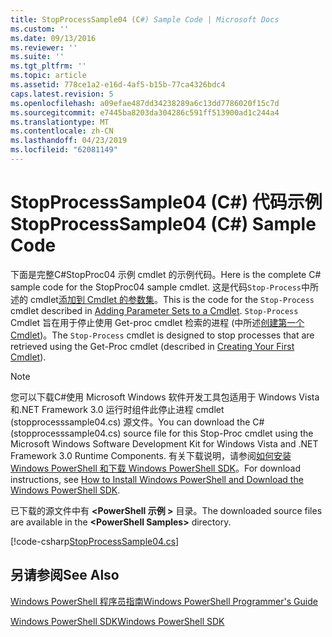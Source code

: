 ```yaml
---
title: StopProcessSample04 (C#) Sample Code | Microsoft Docs
ms.custom: ''
ms.date: 09/13/2016
ms.reviewer: ''
ms.suite: ''
ms.tgt_pltfrm: ''
ms.topic: article
ms.assetid: 778ce1a2-e16d-4af5-b15b-77ca4326bdc4
caps.latest.revision: 5
ms.openlocfilehash: a09efae487dd34238289a6c13dd7786020f15c7d
ms.sourcegitcommit: e7445ba8203da304286c591ff513900ad1c244a4
ms.translationtype: MT
ms.contentlocale: zh-CN
ms.lasthandoff: 04/23/2019
ms.locfileid: "62081149"
---
```

# <a name="stopprocesssample04-c-sample-code"></a><span data-ttu-id="679a3-102">StopProcessSample04 (C#) 代码示例</span><span class="sxs-lookup"><span data-stu-id="679a3-102">StopProcessSample04 (C#) Sample Code</span></span>

<span data-ttu-id="679a3-103">下面是完整C#StopProc04 示例 cmdlet 的示例代码。</span><span class="sxs-lookup"><span data-stu-id="679a3-103">Here is the complete C# sample code for the StopProc04 sample cmdlet.</span></span> <span data-ttu-id="679a3-104">这是代码`Stop-Process`中所述的 cmdlet[添加到 Cmdlet 的参数集](../cmdlet/adding-parameter-sets-to-a-cmdlet.md)。</span><span class="sxs-lookup"><span data-stu-id="679a3-104">This is the code for the `Stop-Process` cmdlet described in [Adding Parameter Sets to a Cmdlet](../cmdlet/adding-parameter-sets-to-a-cmdlet.md).</span></span> <span data-ttu-id="679a3-105">`Stop-Process` Cmdlet 旨在用于停止使用 Get-proc cmdlet 检索的进程 (中所述[创建第一个 Cmdlet](../cmdlet/creating-a-cmdlet-without-parameters.md))。</span><span class="sxs-lookup"><span data-stu-id="679a3-105">The `Stop-Process` cmdlet is designed to stop processes that are retrieved using the Get-Proc cmdlet (described in [Creating Your First Cmdlet](../cmdlet/creating-a-cmdlet-without-parameters.md)).</span></span>

> [!NOTE]
> <span data-ttu-id="679a3-106">您可以下载C#使用 Microsoft Windows 软件开发工具包适用于 Windows Vista 和.NET Framework 3.0 运行时组件此停止进程 cmdlet (stopprocesssample04.cs) 源文件。</span><span class="sxs-lookup"><span data-stu-id="679a3-106">You can download the C# (stopprocesssample04.cs) source file for this Stop-Proc cmdlet using the Microsoft Windows Software Development Kit for Windows Vista and .NET Framework 3.0 Runtime Components.</span></span> <span data-ttu-id="679a3-107">有关下载说明，请参阅[如何安装 Windows PowerShell 和下载 Windows PowerShell SDK](/powershell/developer/installing-the-windows-powershell-sdk)。</span><span class="sxs-lookup"><span data-stu-id="679a3-107">For download instructions, see [How to Install Windows PowerShell and Download the Windows PowerShell SDK](/powershell/developer/installing-the-windows-powershell-sdk).</span></span>
>
> <span data-ttu-id="679a3-108">已下载的源文件中有 **\<PowerShell 示例 >** 目录。</span><span class="sxs-lookup"><span data-stu-id="679a3-108">The downloaded source files are available in the **\<PowerShell Samples>** directory.</span></span>

[!code-csharp[StopProcessSample04.cs](../../powershell-sdk-samples/SDK-2.0/csharp/StopProcessSample04/StopProcessSample04.cs#L11-L435 "StopProcessSample04.cs")]

## <a name="see-also"></a><span data-ttu-id="679a3-109">另请参阅</span><span class="sxs-lookup"><span data-stu-id="679a3-109">See Also</span></span>

[<span data-ttu-id="679a3-110">Windows PowerShell 程序员指南</span><span class="sxs-lookup"><span data-stu-id="679a3-110">Windows PowerShell Programmer's Guide</span></span>](./windows-powershell-programmer-s-guide.md)

[<span data-ttu-id="679a3-111">Windows PowerShell SDK</span><span class="sxs-lookup"><span data-stu-id="679a3-111">Windows PowerShell SDK</span></span>](../windows-powershell-reference.md)